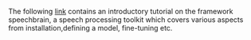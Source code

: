 
The following [link](https://drive.google.com/file/d/1AfeH84gFPdhhV90d2rTqJ0hTjkQnhZK6/view) contains an introductory tutorial on the framework speechbrain, a speech processing toolkit which covers various aspects from installation,defining a model, fine-tuning etc.
